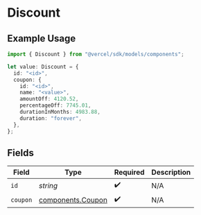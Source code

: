 # Discount

## Example Usage

```typescript
import { Discount } from "@vercel/sdk/models/components";

let value: Discount = {
  id: "<id>",
  coupon: {
    id: "<id>",
    name: "<value>",
    amountOff: 4120.52,
    percentageOff: 7745.01,
    durationInMonths: 4983.88,
    duration: "forever",
  },
};
```

## Fields

| Field                                                  | Type                                                   | Required                                               | Description                                            |
| ------------------------------------------------------ | ------------------------------------------------------ | ------------------------------------------------------ | ------------------------------------------------------ |
| `id`                                                   | *string*                                               | :heavy_check_mark:                                     | N/A                                                    |
| `coupon`                                               | [components.Coupon](../../models/components/coupon.md) | :heavy_check_mark:                                     | N/A                                                    |